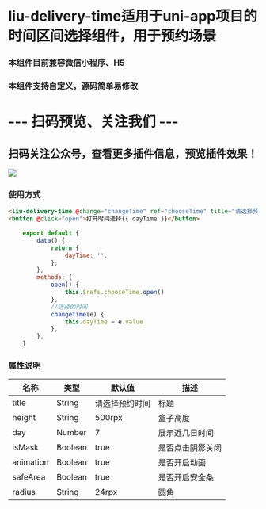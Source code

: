 # liu-delivery-time适用于uni-app项目的时间区间选择组件，用于预约场景
### 本组件目前兼容微信小程序、H5
### 本组件支持自定义，源码简单易修改
# --- 扫码预览、关注我们 ---

## 扫码关注公众号，查看更多插件信息，预览插件效果！ 

![](https://uni.ckapi.pro/uniapp/publicize.png)

### 使用方式
``` html
<liu-delivery-time @change="changeTime" ref="chooseTime" title="请选择预约时间"></liu-delivery-time>
<button @click="open">打开时间选择{{ dayTime }}</button>
```
``` javascript
	export default {
		data() {
			return {
				dayTime: '',
			};
		},
		methods: {
			open() {
				this.$refs.chooseTime.open()
			},
			//选择的时间
			changeTime(e) {
				this.dayTime = e.value
			},
		},
	}
```

### 属性说明
| 名称      | 类型    | 默认值           | 描述           |
| --------- | ------- | -------------- | --------------|
| title     | String  | 请选择预约时间   | 标题           |
| height    | String  | 500rpx         | 盒子高度       |
| day       | Number  | 7              | 展示近几日时间  |
| isMask    | Boolean | true           | 是否点击阴影关闭 |
| animation | Boolean | true           | 是否开启动画    |
| safeArea  | Boolean | true           | 是否开启安全条  |
| radius    | String  | 24rpx          | 圆角           |
